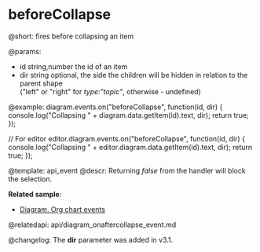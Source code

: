 beforeCollapse
=============

@short:
	fires before collapsing an item

@params:
- id		string,number		the id of an item 
- dir       string              optional, the side the children will be hidden in relation to the parent shape <br>("left" or "right" for <i>type:"topic"</i>, otherwise - undefined)
  
@example:
diagram.events.on("beforeCollapse", function(id, dir) {
    console.log("Collapsing " + diagram.data.getItem(id).text, dir);
    return true;
});

// For editor
editor.diagram.events.on("beforeCollapse", function(id, dir) {
    console.log("Collapsing " + editor.diagram.data.getItem(id).text, dir);
    return true;
});

@template:	api_event
@descr:
Returning *false* from the handler will block the selection.

**Related sample**:
- [Diagram. Org chart events](https://snippet.dhtmlx.com/l38pct7c)

@relatedapi:
api/diagram_onaftercollapse_event.md

@changelog: The **dir** parameter was added in v3.1.